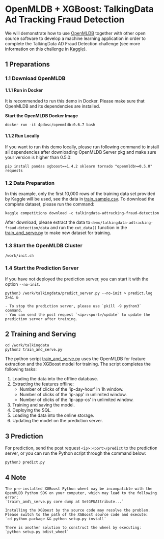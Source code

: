 # OpenMLDB + XGBoost: TalkingData Ad Tracking Fraud Detection

We will demonstrate how to use [OpenMLDB](https://github.com/4paradigm/OpenMLDB) together with other open source software to develop a machine learning application in order to complete the TalkingData AD Fraud Detection challenge (see more information on this challenge in [Kaggle](https://www.kaggle.com/c/talkingdata-adtracking-fraud-detection/overview)).

## 1 Preparations

### 1.1 Download OpenMLDB

#### 1.1.1 Run in Docker

It is recommended to run this demo in Docker. Please make sure that OpenMLDB and its dependencies are installed.

**Start the OpenMLDB Docker Image**

```
docker run -it 4pdosc/openmldb:0.6.7 bash
```

#### 1.1.2 Run Locally

If you want to run this demo locally, please run following command to install all dependencies after downloading OpenMLDB Server pkg and make sure your version is higher than 0.5.0:
```
pip install pandas xgboost==1.4.2 sklearn tornado "openmldb>=0.5.0" requests
```


### 1.2 Data Preparation

In this example, only the first 10,000 rows of the training data set provided by Kaggle will be used, see the data in [train\_sample.csv](https://github.com/4paradigm/OpenMLDB/tree/main/demo/talkingdata-adtracking-fraud-detection).
To download the complete dataset, please run the command:
```
kaggle competitions download -c talkingdata-adtracking-fraud-detection
```
After download, please extract the data to `demo/talkingdata-adtracking-fraud-detection/data` and run the `cut_data()` function in the [train\_and\_serve.py](https://github.com/4paradigm/OpenMLDB/blob/main/demo/talkingdata-adtracking-fraud-detection/train_and_serve.py) to make new dataset for training.


### 1.3 Start the OpenMLDB Cluster

```
/work/init.sh
```

### 1.4 Start the Prediction Server

If you have not deployed the prediction server, you can start it with the option `--no-init`.

```
python3 /work/talkingdata/predict_server.py --no-init > predict.log 2>&1 &
```

```{tip}
- To stop the prediction server, please use `pkill -9 python3` command.
- You can send the post request `<ip>:<port>/update` to update the prediction server after training.
```


## 2 Training and Serving

```
cd /work/talkingdata
python3 train_and_serve.py
```
The python script [train\_and\_serve.py](https://github.com/4paradigm/OpenMLDB/blob/main/demo/talkingdata-adtracking-fraud-detection/train_and_serve.py) uses the OpenMLDB for feature extraction and the XGBoost model for training. 
The script completes the following tasks:

1. Loading the data into the offline database.
2. Extracting the features offline:
   * Number of clicks of the 'ip-day-hour' in 1h window.
   * Number of clicks of the 'ip-app' in unlimited window.
   * Number of clicks of the 'ip-app-os' in unlimited window.
3. Training and saving the model.
4. Deploying the SQL.
5. Loading the data into the online storage.
6. Updating the model on the prediction server.

## 3 Prediction

For prediction, send the post request  `<ip>:<port>/predict` to the prediction server, or you can run the Python script through the command below:
```
python3 predict.py
```

## 4 Note

```{note}
The pre-installed XGBoost Python wheel may be incompatible with the OpenMLDB Python SDK on your computer, which may lead to the following error:
`train\_and\_serve.py core dump at SetGPUAttribute...`

Installing the XGBoost by the source code may resolve the problem. Please switch to the path of the XGBoost source code and execute:
`cd python-package && python setup.py install`

There is another solution to construct the wheel by executing:
`python setup.py bdist_wheel`
```


